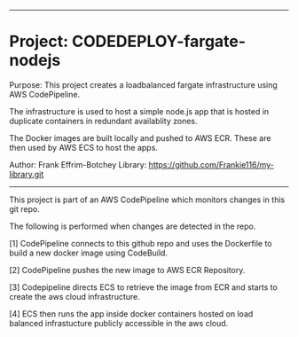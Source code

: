 ----------------------------------------------------------------------------

# Project: CODEDEPLOY-fargate-nodejs
Purpose: This project creates a loadbalanced fargate infrastructure using AWS CodePipeline.  

The infrastructure is used to host a simple node.js app that is hosted in duplicate containers in redundant availablity zones. 

The Docker images are built locally and pushed to AWS ECR.  These are then used by AWS ECS to host the apps.

Author:  Frank Effrim-Botchey
Library: https://github.com/Frankie116/my-library.git

----------------------------------------------------------------------------

This project is part of an AWS CodePipeline which monitors changes in this git repo.

The following is performed when changes are detected in the repo.

  [1] CodePipeline connects to this github repo and uses the Dockerfile to build a new docker image using CodeBuild.
  
  [2] CodePipeline pushes the new image to AWS ECR Repository.
  
  [3] Codepipeline directs ECS to retrieve the image from ECR and starts to create the aws cloud infrastructure.
  
  [4] ECS then runs the app inside docker containers hosted on load balanced infrastucture publicly accessible in the aws cloud.
